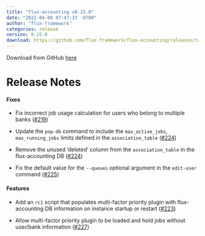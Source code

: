 ```yaml
---
title: "flux-accounting v0.15.0"
date: "2022-04-08 07:47:33 -0700"
author: "flux-framework"
categories: release
version: 0.15.0
download: https://github.com/flux-framework/flux-accounting/releases/tag/v0.15.0
---
```


Download from GitHub [here](https://github.com/flux-framework/flux-accounting/releases/tag/v0.15.0)

# Release Notes

#### Fixes

* Fix incorrect job usage calculation for users who belong to multiple banks ([#219](https://github.com/flux-framework/flux-accounting/issues/219))

* Update the `pop-db` command to include the `max_active_jobs`, `max_running_jobs`
  limits defined in the `association_table` ([#224](https://github.com/flux-framework/flux-accounting/issues/224))

* Remove the unused ‘deleted’ column from the `association_table` in the flux-accounting DB ([#224](https://github.com/flux-framework/flux-accounting/issues/224))

* Fix the default value for the `--queues` optional argument in the `edit-user` command ([#225](https://github.com/flux-framework/flux-accounting/issues/225))

#### Features

* Add an `rc1` script that populates multi-factor priority plugin with flux-accounting DB
information on instance startup or restart ([#223](https://github.com/flux-framework/flux-accounting/issues/223))

* Allow multi-factor priority plugin to be loaded and hold jobs without user/bank
information ([#227](https://github.com/flux-framework/flux-accounting/issues/227))

